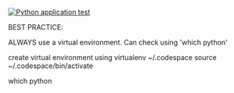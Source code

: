 [![Python application test](https://github.com/vvr-rao/test-scaffold/actions/workflows/main.yml/badge.svg)](https://github.com/vvr-rao/test-scaffold/actions/workflows/main.yml)

BEST PRACTICE:

ALWAYS use a virtual environment. Can check using 'which python'

create virtual environment using 
virtualenv ~/.codespace
source ~/.codespace/bin/activate

which python
